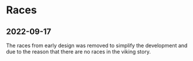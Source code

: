 # Races

## 2022-09-17

The races from early design was removed to simplify the development and due to the reason that there are no races in the viking story.